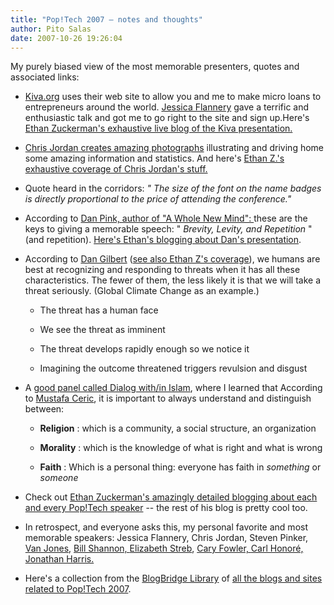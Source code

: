```yaml
---
title: "Pop!Tech 2007 – notes and thoughts"
author: Pito Salas
date: 2007-10-26 19:26:04
---
```



My purely biased view of the most memorable presenters, quotes and associated
links:

  * [Kiva.org](<http://www.kiva.org>) uses their web site to allow you and me to make micro loans to entrepreneurs around the world. [Jessica Flannery](<http://www.kiva.org/about/story/>) gave a terrific and enthusiastic talk and got me to go right to the site and sign up.Here's [Ethan Zuckerman's exhaustive live blog of the Kiva presentation.](<http://www.google.com/url?sa=t&ct=res&cd=1&url=http%3A%2F%2Fethanzuckerman.com%2Fblog%2F2007%2F10%2F18%2Fpoptech-jessica-flannery-explains-kiva%2F&ei=pDQiR8f7HJaYeomI6bIC&usg=AFQjCNHdbu5RaeIv3l29TxhV3685yf5low&sig2=dcm4bJabjW5SRm_sVr_1Bw>)

  * [Chris Jordan creates amazing photographs](<http://www.chrisjordan.com/>) illustrating and driving home some amazing information and statistics. And here's [Ethan Z.'s exhaustive coverage of Chris Jordan's stuff.](<http://ethanzuckerman.com/blog/2007/10/18/poptech-chris-jordan-and-imaging-consumerism/>)

  * Quote heard in the corridors: _" The size of the font on the name badges is directly proportional to the price of attending the conference."_

  * According to [Dan Pink, author of "A Whole New Mind": ](<http://www.danpink.com/>)these are the keys to giving a memorable speech: " _Brevity, Levity, and Repetition_ " (and repetition). [Here's Ethan's blogging about Dan's presentation](<http://www.ethanzuckerman.com/blog/2007/10/18/poptech-daniel-pinks-whole-new-economy/>).

  * According to [Dan Gilbert](<http://www.wjh.harvard.edu/~dtg/gilbert.htm>) ([see also Ethan Z's coverage](<http://www.ethanzuckerman.com/blog/2007/10/19/poptech-happiness-and-risk/>)), we humans are best at recognizing and responding to threats when it has all these characteristics. The fewer of them, the less likely it is that we will take a threat seriously. (Global Climate Change as an example.) 

    * The threat has a human face

    * We see the threat as imminent

    * The threat develops rapidly enough so we notice it

    * Imagining the outcome threatened triggers revulsion and disgust

  * A [good panel called Dialog with/in Islam](<http://www.ethanzuckerman.com/blog/2007/10/20/poptech-dialog-within-islam/>), where I learned that According to [Mustafa Ceric](<http://en.wikipedia.org/wiki/Mustafa_Ef._Ceri%C4%87>), it is important to always understand and distinguish between: 

    * **Religion** : which is a community, a social structure, an organization

    * **Morality** : which is the knowledge of what is right and what is wrong

    * **Faith** : Which is a personal thing: everyone has faith in _something_ or _someone_

  * Check out [Ethan Zuckerman's amazingly detailed blogging about each and every Pop!Tech speaker](<http://www.ethanzuckerman.com/blog/category/poptech-2007/>) -- the rest of his blog is pretty cool too.

  * In retrospect, and everyone asks this, my personal favorite and most memorable speakers: Jessica Flannery, Chris Jordan, Steven Pinker, [Van Jones](<http://www.ethanzuckerman.com/blog/2007/10/20/poptech-green-collar-jobs/>), [Bill Shannon, ](<http://www.ethanzuckerman.com/blog/2007/10/20/poptech-bill-shannon-gets-around/>)[Elizabeth Streb](<http://www.ethanzuckerman.com/blog/2007/10/20/poptech-elizabeth-streb-i-prefer-the-crash/>), [Cary Fowler, ](<http://www.ethanzuckerman.com/blog/2007/10/19/poptech-backing-up-global-agriculture/>)[Carl Honoré, ](<http://http://www.ethanzuckerman.com/blog/2007/10/19/poptech-slowing-down-with-carl-honore/>) [Jonathan Harris.](<http://www.ethanzuckerman.com/blog/2007/10/19/poptech-jonathan-harris-and-digital-storytelling/>)

  * Here's a collection from the [BlogBridge Library](<http://library.blogbridge.com/>) of [all the blogs and sites related to Pop!Tech 2007](<http://library.blogbridge.com/folder/13006-pop-tech-bloggers> "BlogBridge library of Pop!Tech 2007 related blogs").


